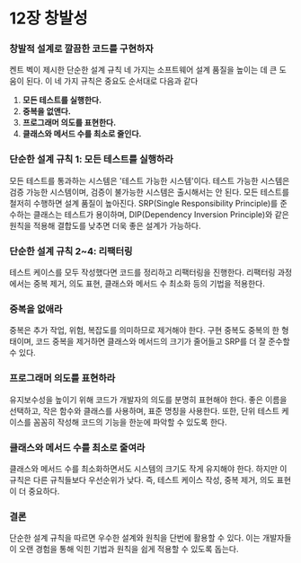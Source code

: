 # 12장 창발성

### 창발적 설계로 깔끔한 코드를 구현하자

켄트 벡이 제시한 단순한 설계 규칙 네 가지는 소프트웨어 설계 품질을 높이는 데 큰 도움이 된다. 이 네 가지 규칙은 중요도 순서대로 다음과 같다

1. **모든 테스트를 실행한다.**
2. **중복을 없앤다.**
3. **프로그래머 의도를 표현한다.**
4. **클래스와 메서드 수를 최소로 줄인다.**

### 단순한 설계 규칙 1: 모든 테스트를 실행하라

모든 테스트를 통과하는 시스템은 '테스트 가능한 시스템'이다. 테스트 가능한 시스템은 검증 가능한 시스템이며, 검증이 불가능한 시스템은 출시해서는 안 된다. 모든 테스트를 철저히 수행하면 설계 품질이 높아진다. SRP(Single Responsibility Principle)를 준수하는 클래스는 테스트가 용이하며, DIP(Dependency Inversion Principle)와 같은 원칙을 적용해 결합도를 낮추면 더욱 좋은 설계가 가능하다.

### 단순한 설계 규칙 2~4: 리팩터링

테스트 케이스를 모두 작성했다면 코드를 정리하고 리팩터링을 진행한다. 리팩터링 과정에서는 중복 제거, 의도 표현, 클래스와 메서드 수 최소화 등의 기법을 적용한다.

### 중복을 없애라

중복은 추가 작업, 위험, 복잡도를 의미하므로 제거해야 한다. 구현 중복도 중복의 한 형태이며, 코드 중복을 제거하면 클래스와 메서드의 크기가 줄어들고 SRP를 더 잘 준수할 수 있다.

### 프로그래머 의도를 표현하라

유지보수성을 높이기 위해 코드가 개발자의 의도를 분명히 표현해야 한다. 좋은 이름을 선택하고, 작은 함수와 클래스를 사용하며, 표준 명칭을 사용한다. 또한, 단위 테스트 케이스를 꼼꼼히 작성해 코드의 기능을 한눈에 파악할 수 있도록 한다.

### 클래스와 메서드 수를 최소로 줄여라

클래스와 메서드 수를 최소화하면서도 시스템의 크기도 작게 유지해야 한다. 하지만 이 규칙은 다른 규칙들보다 우선순위가 낮다. 즉, 테스트 케이스 작성, 중복 제거, 의도 표현이 더 중요하다.

### 결론

단순한 설계 규칙을 따르면 우수한 설계와 원칙을 단번에 활용할 수 있다. 이는 개발자들이 오랜 경험을 통해 익힌 기법과 원칙을 쉽게 적용할 수 있도록 돕는다.